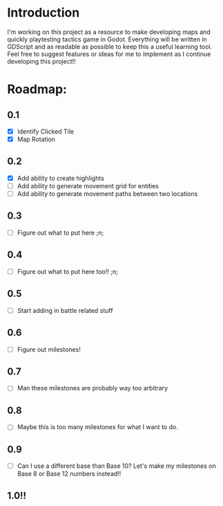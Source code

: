 # Introduction
I'm working on this project as a resource to make developing maps and quickly playtesting tactics game in Godot. Everything will be written in GDScript and as readable as possible to keep this a useful learning tool. Feel free to suggest features or ideas for me to implement as I continue developing this project!!


# Roadmap:

## 0.1
- [x] Identify Clicked Tile
- [x] Map Rotation

## 0.2
- [x] Add ability to create highlights
- [ ] Add ability to generate movement grid for entities
- [ ] Add ability to generate movement paths between two locations

## 0.3
- [ ] Figure out what to put here ;n;
      
## 0.4
- [ ] Figure out what to put here too!! ;n;

## 0.5
- [ ] Start adding in battle related stuff

## 0.6
- [ ] Figure out milestones!

## 0.7
- [ ] Man these milestones are probably way too arbitrary
      
## 0.8
- [ ] Maybe this is too many milestones for what I want to do.
      
## 0.9
- [ ] Can I use a different base than Base 10? Let's make my milestones on Base 8 or Base 12 numbers instead!!
      
## 1.0!!
